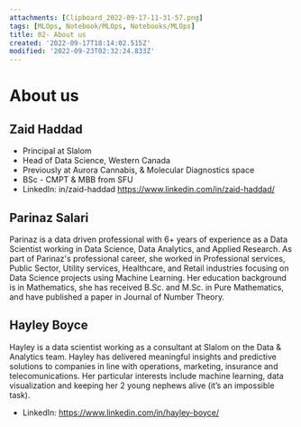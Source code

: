 ```yaml
---
attachments: [Clipboard_2022-09-17-11-31-57.png]
tags: [MLOps, Notebook/MLOps, Notebooks/MLOps]
title: 02- About us
created: '2022-09-17T18:14:02.515Z'
modified: '2022-09-23T02:32:24.833Z'
---
```


# About us

## Zaid Haddad

- Principal at Slalom
- Head of Data Science, Western Canada
- Previously at Aurora Cannabis, & Molecular Diagnostics space
- BSc - CMPT & MBB from SFU
- LinkedIn: in/zaid-haddad https://www.linkedin.com/in/zaid-haddad/


## Parinaz Salari

Parinaz is a data driven professional with 6+ years of experience as a Data Scientist working in Data Science, Data Analytics, and Applied Research. As part of Parinaz's professional career, she worked in Professional services, Public Sector, Utility services, Healthcare, and Retail industries focusing on Data Science projects using Machine Learning. Her education background is in Mathematics, she has received B.Sc. and M.Sc. in Pure Mathematics, and have published a paper in Journal of Number Theory.

## Hayley Boyce
    
Hayley is a data scientist working as a consultant at Slalom on the Data & Analytics team. Hayley has delivered meaningful insights and predictive solutions to companies in line with operations, marketing, insurance and telecomunications. Her particular interests include machine learning, data visualization and keeping her 2 young nephews alive (it’s an impossible task).

- LinkedIn: https://www.linkedin.com/in/hayley-boyce/

